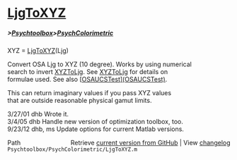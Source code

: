 # [LjgToXYZ](LjgToXYZ)
##### >[Psychtoolbox](Psychtoolbox)>[PsychColorimetric](PsychColorimetric)

XYZ = [LjgToXYZ](LjgToXYZ)(Ljg)  
  
Convert OSA Ljg to XYZ (10 degree).  Works by using numerical  
search to invert [XYZToLjg](XYZToLjg).  See [XYZToLjg](XYZToLjg) for details on  
formulae used.  See also [[OSAUCSTest](OSAUCSTest)][(OSAUCSTest)]((OSAUCSTest)).  
  
This can return imaginary values if you pass XYZ values  
that are outside reasonable physical gamut limits.  
  
3/27/01  dhb      Wrote it.  
3/4/05   dhb        Handle new version of optimization toolbox, too.  
9/23/12  dhb, ms  Update options for current Matlab versions.  




<div class="code_header" style="text-align:right;">
  <span style="float:left;">Path&nbsp;&nbsp;</span> <span class="counter">Retrieve <a href=
  "https://raw.github.com/Psychtoolbox-3/Psychtoolbox-3/beta/Psychtoolbox/PsychColorimetric/LjgToXYZ.m">current version from GitHub</a> | View <a href=
  "https://github.com/Psychtoolbox-3/Psychtoolbox-3/commits/beta/Psychtoolbox/PsychColorimetric/LjgToXYZ.m">changelog</a></span>
</div>
<div class="code">
  <code>Psychtoolbox/PsychColorimetric/LjgToXYZ.m</code>
</div>

